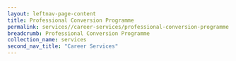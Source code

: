```yaml
---
layout: leftnav-page-content
title: Professional Conversion Programme
permalink: services//career-services/professional-conversion-programme
breadcrumb: Professional Conversion Programme
collection_name: services
second_nav_title: "Career Services"
---
```

